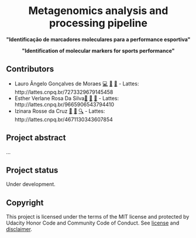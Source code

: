 <h1 align="center">Metagenomics analysis and processing pipeline</h1>
<p align="center"><strong>"Identificação de marcadores moleculares para a performance esportiva"</strong>
<p align="center"><strong><italic>"Identification of molecular markers for sports performance"</italic></strong>
<br/>
  
<h2>Contributors</h2>
<ul>
  <li>Lauro Ângelo Gonçalves de Moraes <a href="#code-lauromoraes" title="Code">💻</a> <a href="#design-lauromoraes" title="Design">🎨</a> <a href="#maintenance-lauromoraes" title="Maintenance">🚧</a> - Lattes: http://lattes.cnpq.br/7273329679145458</li>
  <li>Esther Verlane Rosa Da Silva<a href="#research-esther-verlane" title="Research">🔬</a> <a href="#data-esther-verlane" title="Data">🔣</a> <a href="#ideas-esther-verlane" title="Ideas & Planning">🤔</a> - Lattes: http://lattes.cnpq.br/9665906543794410</li>
  <li>Izinara Rosse da Cruz <a href="#projectManagement-izinara-cruz" title="Project Management">📆</a> <a href="#ideas-izinara-cruz" title="Ideas & Planning">🤔</a> <a href="#fundingFinding-izinara-cruz" title="Funding/Grant Finders">🔍</a> - Lattes: http://lattes.cnpq.br/4671130343607854</li>
</ul>

<h2>Project abstract</h2>
...

<h2>Project status</h2>
Under development.

<h2>Copyright</h2>
This project is licensed under the terms of the MIT license and protected by Udacity Honor Code and Community Code of Conduct. See <a href="LICENSE.md">license</a> and <a href="LICENSE.DISCLAIMER.md">disclaimer</a>.
